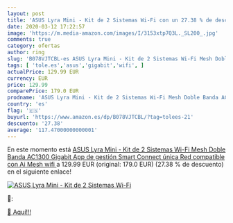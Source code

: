 ```yaml
---
layout: post
title: 'ASUS Lyra Mini - Kit de 2 Sistemas Wi-Fi con un 27.38 % de descuento'
date: 2020-03-12 17:22:57
image: 'https://m.media-amazon.com/images/I/3153xtp7Q3L._SL200_.jpg'
comments: true
category: ofertas
author: ring
slug: 'B078VJTCBL-es ASUS Lyra Mini - Kit de 2 Sistemas Wi-Fi Mesh Doble Banda...'
tags: [ 'tole.es','asus','gigabit','wifi', ]
actualPrice: 129.99 EUR
currency: EUR
price: 129.99
comparePrice: 179.0 EUR
prodname: 'ASUS Lyra Mini - Kit de 2 Sistemas Wi-Fi Mesh Doble Banda AC1300 Gigabit  App de gestión  Smart Connect  única Red  compatible con Ai Mesh wifi '
country: 'es'
flag: '🇪🇸'
buyurl: 'https://www.amazon.es/dp/B078VJTCBL/?tag=tolees-21'
descuento: '27.38'
average: '117.47000000000001'
---
```


En este momento está [ASUS Lyra Mini - Kit de 2 Sistemas Wi-Fi Mesh Doble Banda AC1300 Gigabit  App de gestión  Smart Connect  única Red  compatible con Ai Mesh wifi ](https://www.amazon.es/dp/B078VJTCBL/?tag=tolees-21) a 129.99 EUR (original: 179.0 EUR) (27.38 %  de descuento) en el siguiente enlace!

[![ASUS Lyra Mini - Kit de 2 Sistemas Wi-Fi](https://m.media-amazon.com/images/I/3153xtp7Q3L._SL200_.jpg)](https://www.amazon.es/dp/B078VJTCBL/?tag=tolees-21)

🔎:


[🛒 Aquí!!!](https://www.amazon.es/dp/B078VJTCBL/?tag=tolees-21)
